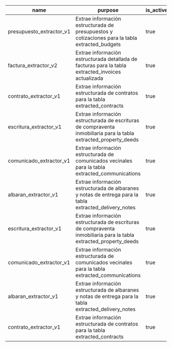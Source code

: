 | name                     | purpose                                                                                                          | is_active | created_at                    |
| ------------------------ | ---------------------------------------------------------------------------------------------------------------- | --------- | ----------------------------- |
| presupuesto_extractor_v1 | Extrae información estructurada de presupuestos y cotizaciones para la tabla extracted_budgets                   | true      | 2025-09-18 08:26:35.14044+00  |
| factura_extractor_v2     | Extrae información estructurada detallada de facturas para la tabla extracted_invoices actualizada               | true      | 2025-09-18 08:26:35.14044+00  |
| contrato_extractor_v1    | Extrae información estructurada de contratos para la tabla extracted_contracts                                   | true      | 2025-09-18 08:26:35.14044+00  |
| escritura_extractor_v1   | Extrae información estructurada de escrituras de compraventa inmobiliaria para la tabla extracted_property_deeds | true      | 2025-09-18 08:26:35.14044+00  |
| comunicado_extractor_v1  | Extrae información estructurada de comunicados vecinales para la tabla extracted_communications                  | true      | 2025-09-18 08:26:35.14044+00  |
| albaran_extractor_v1     | Extrae información estructurada de albaranes y notas de entrega para la tabla extracted_delivery_notes           | true      | 2025-09-18 08:26:35.14044+00  |
| escritura_extractor_v1   | Extrae información estructurada de escrituras de compraventa inmobiliaria para la tabla extracted_property_deeds | true      | 2025-09-18 08:26:28.908577+00 |
| comunicado_extractor_v1  | Extrae información estructurada de comunicados vecinales para la tabla extracted_communications                  | true      | 2025-09-18 08:26:28.908577+00 |
| albaran_extractor_v1     | Extrae información estructurada de albaranes y notas de entrega para la tabla extracted_delivery_notes           | true      | 2025-09-18 08:26:28.908577+00 |
| contrato_extractor_v1    | Extrae información estructurada de contratos para la tabla extracted_contracts                                   | true      | 2025-09-18 08:26:28.908577+00 |
